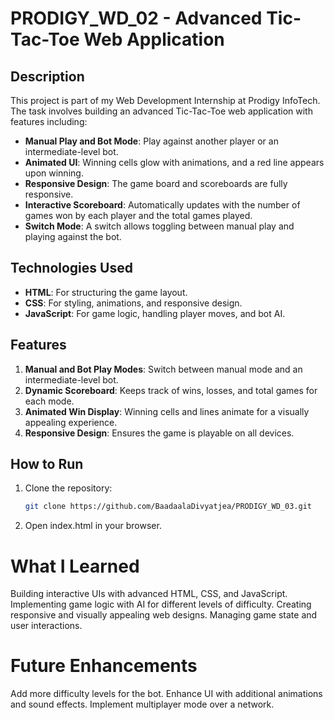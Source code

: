 # PRODIGY_WD_02 - Advanced Tic-Tac-Toe Web Application

## Description

This project is part of my Web Development Internship at Prodigy InfoTech. The task involves building an advanced Tic-Tac-Toe web application with features including:

- **Manual Play and Bot Mode**: Play against another player or an intermediate-level bot.
- **Animated UI**: Winning cells glow with animations, and a red line appears upon winning.
- **Responsive Design**: The game board and scoreboards are fully responsive.
- **Interactive Scoreboard**: Automatically updates with the number of games won by each player and the total games played.
- **Switch Mode**: A switch allows toggling between manual play and playing against the bot.

## Technologies Used

- **HTML**: For structuring the game layout.
- **CSS**: For styling, animations, and responsive design.
- **JavaScript**: For game logic, handling player moves, and bot AI.

## Features

1. **Manual and Bot Play Modes**: Switch between manual mode and an intermediate-level bot.
2. **Dynamic Scoreboard**: Keeps track of wins, losses, and total games for each mode.
3. **Animated Win Display**: Winning cells and lines animate for a visually appealing experience.
4. **Responsive Design**: Ensures the game is playable on all devices.

## How to Run

1. Clone the repository:
   ```bash
   git clone https://github.com/BaadaalaDivyatjea/PRODIGY_WD_03.git
2. Open index.html in your browser.

# What I Learned
Building interactive UIs with advanced HTML, CSS, and JavaScript.
Implementing game logic with AI for different levels of difficulty.
Creating responsive and visually appealing web designs.
Managing game state and user interactions.

# Future Enhancements
Add more difficulty levels for the bot.
Enhance UI with additional animations and sound effects.
Implement multiplayer mode over a network.
